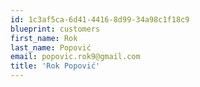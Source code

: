```yaml
---
id: 1c3af5ca-6d41-4416-8d99-34a98c1f18c9
blueprint: customers
first_name: Rok
last_name: Popović
email: popovic.rok9@gmail.com
title: 'Rok Popović'
---
```

